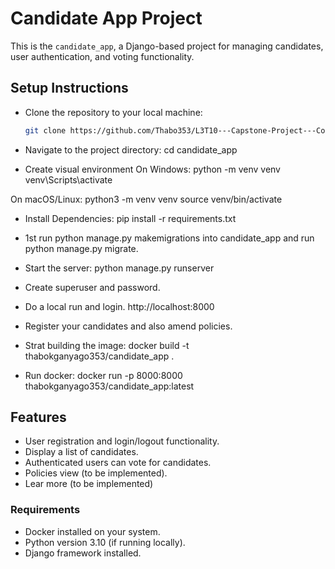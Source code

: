 # Candidate App Project

This is the `candidate_app`, a Django-based project for managing candidates, user authentication, and voting functionality.

## **Setup Instructions**

- Clone the repository to your local machine:
   ```bash
   git clone https://github.com/Thabo353/L3T10---Capstone-Project---Consolidation  
- Navigate to the project directory:
   cd candidate_app

- Create visual environment
On Windows:
   python -m venv venv
   venv\Scripts\activate

On macOS/Linux: 
   python3 -m venv venv
   source venv/bin/activate

- Install Dependencies:
   pip install -r requirements.txt                  

- 1st run python manage.py makemigrations into candidate_app and run python manage.py migrate.

- Start the server: 
   python manage.py runserver

- Create superuser and password.

- Do a local run and login.
   http://localhost:8000

- Register your candidates and also amend policies.

- Strat building the image:
   docker build -t thabokganyago353/candidate_app .

- Run docker:
   docker run -p 8000:8000 thabokganyago353/candidate_app:latest


## **Features** 
- User registration and login/logout functionality.
- Display a list of candidates.
- Authenticated users can vote for candidates.
- Policies view (to be implemented). 
- Lear more (to be implemented)

### **Requirements** 
- Docker installed on your system.
- Python version 3.10 (if running locally).
- Django framework installed.